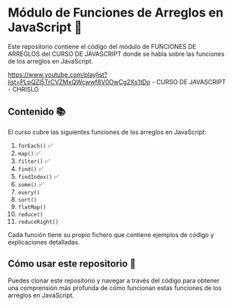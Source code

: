# Módulo de Funciones de Arreglos en JavaScript 🚀

Este repositorio contiene el código del módulo de FUNCIONES DE ARREGLOS del CURSO DE JAVASCRIPT donde se habla sobre las funciones de los arreglos en JavaScript.

https://www.youtube.com/playlist?list=PLpQZl5TrCVZMxQWcwwf8V0OwCg2Xs1tDo - CURSO DE JAVASCRIPT - CHRISLO

## Contenido 📚

El curso cubre las siguientes funciones de los arreglos en JavaScript:

1. `forEach()` ✅
2. `map()` ✅
3. `filter()` ✅
4. `find()` ✅
5. `findIndex()` ✅
6. `some()` ✅
7. `every()`
8. `sort()`
9. `flatMap()`
10. `reduce()`
11. `reduceRight()`

Cada función tiene su propio fichero que contiene ejemplos de código y explicaciones detalladas.

## Cómo usar este repositorio 🤔

Puedes clonar este repositorio y navegar a través del código para obtener una comprensión más profunda de cómo funcionan estas funciones de los arreglos en JavaScript.

